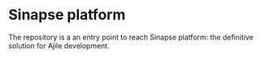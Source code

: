 # Sinapse platform

The repository is a an entry point to reach Sinapse platform: the definitive solution for Ajile development.
